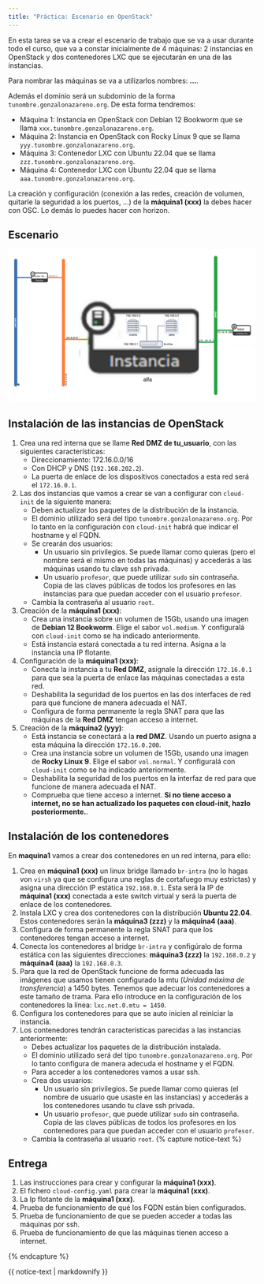 ```yaml
---
title: "Práctica: Escenario en OpenStack"
---
```


En esta tarea se va a crear el escenario de trabajo que se va a usar durante todo el curso, que va a constar inicialmente de 4 máquinas: 2 instancias en OpenStack y dos contenedores LXC que se ejecutarán en una de las instancias.

Para nombrar las máquinas se va a utilizarlos nombres: **...**.

Además el dominio será un subdominio de la forma `tunombre.gonzalonazareno.org`. De esta forma tendremos:

* Máquina 1: Instancia en OpenStack con Debian 12 Bookworm que se llama `xxx.tunombre.gonzalonazareno.org`.
* Máquina 2: Instancia en OpenStack con Rocky Linux 9 que se llama `yyy.tunombre.gonzalonazareno.org`.
* Máquina 3: Contenedor LXC con Ubuntu 22.04 que se llama `zzz.tunombre.gonzalonazareno.org`.
* Máquina 4: Contenedor LXC con Ubuntu 22.04 que se llama `aaa.tunombre.gonzalonazareno.org`.

La creación y configuración (conexión a las redes, creación de volumen, quitarle la seguridad a los puertos, ...) de la **máquina1 (xxx)** la debes hacer con OSC. Lo demás lo puedes hacer con horizon.

## Escenario

![os](img/os.drawio.png)

## Instalación de las instancias de OpenStack

1. Crea una red interna que se llame **Red DMZ de tu_usuario**, con las siguientes características:
	* Direccionamiento: 172.16.0.0/16
	* Con DHCP y DNS (`192.168.202.2`).
	* La puerta de enlace de los dispositivos conectados a esta red será el `172.16.0.1`.
2. Las dos instancias que vamos a crear se van a configurar con `cloud-init` de la siguiente manera:
	* Deben actualizar los paquetes de la distribución de la instancia.
	* El dominio utilizado será del tipo `tunombre.gonzalonazareno.org`. Por lo tanto en la configuración con `cloud-init` habrá que indicar el hostname y el FQDN.
	* Se crearán dos usuarios: 
		* Un usuario sin privilegios. Se puede llamar como quieras (pero el nombre será el mismo en todas las máquinas) y accederás a las máquinas usando tu clave ssh privada.
		* Un usuario `profesor`, que puede utilizar `sudo` sin contraseña. Copia de las claves públicas de todos los profesores en las instancias para que puedan acceder con el usuario `profesor`.
	* Cambia la contraseña al usuario `root`.
3. Creación de la **máquina1 (xxx)**:
	* Crea una instancia sobre un volumen de 15Gb, usando una imagen de **Debian 12 Bookworm**. Elige el sabor `vol.medium`. Y configuralá con `cloud-init` como se ha indicado anteriormente.
	* Está instancia estará conectada a tu red interna. Asigna a la instancia una IP flotante.
4. Configuración de la **máquina1 (xxx)**:
	* Conecta la instancia a tu **Red DMZ**, asígnale la dirección `172.16.0.1` para que sea la puerta de enlace las máquinas conectadas a esta red.
	* Deshabilita la seguridad de los puertos en las dos interfaces de red para que funcione de manera adecuada el NAT.
	* Configura de forma permanente la regla SNAT para que las máquinas de la **Red DMZ** tengan acceso a internet.
5. Creación de la **máquina2 (yyy)**:
	* Está instancia se conectará a la **red DMZ**. Usando un puerto asigna a esta máquina la dirección `172.16.0.200`.
	* Crea una instancia sobre un volumen de 15Gb, usando una imagen de **Rocky Linux 9**. Elige el sabor `vol.normal`. Y configuralá con `cloud-init` como se ha indicado anteriormente.
	* Deshabilita la seguridad de los puertos en la interfaz de red para que funcione de manera adecuada el NAT.
	* Comprueba que tiene acceso a internet. **Si no tiene acceso a internet, no se han actualizado los paquetes con cloud-init, hazlo posteriormente.**.

## Instalación de los contenedores

En **maquina1** vamos a crear dos contenedores en un red interna, para ello:
1. Crea en **máquina1 (xxx)** un linux bridge llamado `br-intra` (no lo hagas von `virsh` ya que se configura una reglas de cortafuego muy estrictas) y asigna una dirección IP estática `192.168.0.1`. Esta será la IP de **máquina1 (xxx)** conectada a este switch virtual y será la puerta de enlace de los contenedores.
2. Instala LXC y crea dos contenedores con la distribución **Ubuntu 22.04**. Estos contenedores serán la **máquina3 (zzz)** y la **máquina4 (aaa)**.
3. Configura de forma permanente la regla SNAT para que los contenedores tengan acceso a internet.
4. Conecta los contenedores al bridge `br-intra` y configúralo de forma estática con las siguientes direcciones: **máquina3 (zzz)** la `192.168.0.2` y **máquina4 (aaa)** la `192.168.0.3`.
5. Para que la red de OpenStack funcione de forma adecuada las imágenes que usamos tienen configurado la mtu (*Unidad máxima de transferencia*) a 1450 bytes. Tenemos que adecuar los contenedores a este tamaño de trama. Para ello introduce en la configuración de los contenedores la línea: `lxc.net.0.mtu = 1450`.
6. Configura los contenedores para que se auto inicien al reiniciar la instancia. 
7. Los contenedores tendrán características parecidas a las instancias anteriormente:
	* Debes actualizar los paquetes de la distribución instalada.
	* El dominio utilizado será del tipo `tunombre.gonzalonazareno.org`. Por lo tanto configura de manera adecuda el hostname y el FQDN.
	* Para acceder a los contenedores vamos a usar ssh.
	* Crea dos usuarios: 
		* Un usuario sin privilegios. Se puede llamar como quieras (el nombre de usuario que usaste en las instancias) y accederás a los contenedores usando tu clave ssh privada.
		* Un usuario `profesor`, que puede utilizar `sudo` sin contraseña. Copia de las claves públicas de todos los profesores en los contenedores para que puedan acceder con el usuario `profesor`.
	* Cambia la contraseña al usuario `root`.
{% capture notice-text %}
## Entrega

1. Las instrucciones para crear y configurar la **máquina1 (xxx)**.
2. El fichero `cloud-config.yaml` para crear la **máquina1 (xxx)**.
3. La Ip flotante de la **máquina1 (xxx)**.
4. Prueba de funcionamiento de qué los FQDN están bien configurados.
5. Prueba de funcionamiento de que se pueden acceder a todas las máquinas por ssh.
6. Prueba de funcionamiento de que las máquinas tienen acceso a internet.

{% endcapture %}<div class="notice--info">{{ notice-text | markdownify }}</div>


